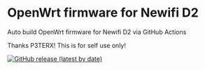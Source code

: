 # OpenWrt firmware for Newifi D2

Auto build OpenWrt firmware for Newifi D2 via GitHub Actions

Thanks P3TERX! This is for self use only!

[![GitHub release (latest by date)](https://img.shields.io/github/v/release/P3TERX/OpenWrt-Newifi_D2?style=for-the-badge&label=Download)](https://github.com/P3TERX/OpenWrt-Newifi_D2/releases/latest)
